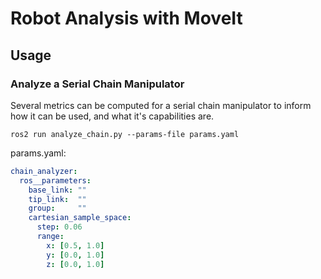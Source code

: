 
Robot Analysis with MoveIt
==========================

## Usage

### Analyze a Serial Chain Manipulator

Several metrics can be computed for a serial chain manipulator to inform how it
can be used, and what it's capabilities are.

```
ros2 run analyze_chain.py --params-file params.yaml
```

params.yaml:
```yaml
chain_analyzer:
  ros__parameters:
    base_link: ""
    tip_link:  ""
    group:     ""
    cartesian_sample_space:
      step: 0.06
      range:
        x: [0.5, 1.0]
        y: [0.0, 1.0]
        z: [0.0, 1.0]
```

